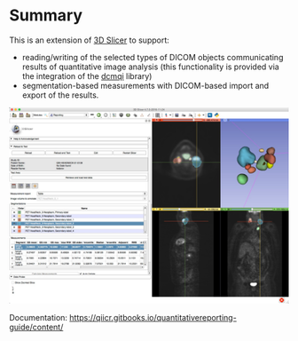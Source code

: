 # Summary

This is an extension of [3D Slicer](http://slicer.org) to support:

* reading/writing of the selected types of DICOM objects communicating results of quantitative image analysis (this functionality is provided via the integration of the [dcmqi](https://github.com/QIICR/dcmqi) library)
* segmentation-based  measurements with DICOM-based import and export of the results.

![](https://github.com/QIICR/QuantitativeReporting/raw/master/QuantitativeReporting/Resources/Screenshots/QuantitativeReporting-screenshot.jpg)

Documentation: https://qiicr.gitbooks.io/quantitativereporting-guide/content/

